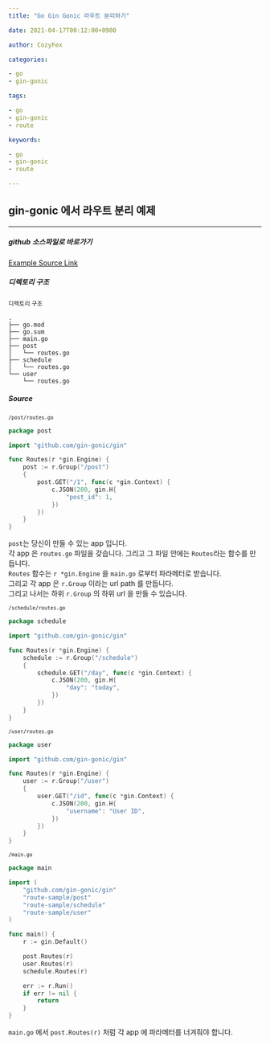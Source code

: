 ```yaml
---
title: "Go Gin Gonic 라우트 분리하기"

date: 2021-04-17T00:12:00+0900

author: CozyFex

categories:

- go
- gin-gonic

tags:

- go
- gin-gonic
- route

keywords:

- go
- gin-gonic
- route

---
```

## gin-gonic 에서 라우트 분리 예제
----

##### github 소스파일로 바로가기

[Example Source Link](https://github.com/cozyfex/route-sample)

##### 디렉토리 구조

<sub>디렉토리 구조</sub>

```shell
.
├── go.mod
├── go.sum
├── main.go
├── post
│   └── routes.go
├── schedule
│   └── routes.go
└── user
    └── routes.go
```

##### Source

<sub>`/post/routes.go`</sub>

```go
package post

import "github.com/gin-gonic/gin"

func Routes(r *gin.Engine) {
	post := r.Group("/post")
	{
		post.GET("/1", func(c *gin.Context) {
			c.JSON(200, gin.H{
				"post_id": 1,
			})
		})
	}
}
```

`post`는 당신이 만들 수 있는 app 입니다.\
각 app 은 `routes.go` 파일을 갖습니다. 그리고 그 파일 안에는 `Routes`라는 함수를 만듭니다.\
`Routes` 함수는 `r *gin.Engine` 을 `main.go` 로부터 파라메터로 받습니다.\
그리고 각 app 은 `r.Group` 이라는 url path 를 만듭니다.\
그리고 나서는 하위 `r.Group` 의 하위 url 을 만들 수 있습니다.

<sub>`/schedule/routes.go`</sub>

```go
package schedule

import "github.com/gin-gonic/gin"

func Routes(r *gin.Engine) {
	schedule := r.Group("/schedule")
	{
		schedule.GET("/day", func(c *gin.Context) {
			c.JSON(200, gin.H{
				"day": "today",
			})
		})
	}
}
```

<sub>`/user/routes.go`</sub>

```go
package user

import "github.com/gin-gonic/gin"

func Routes(r *gin.Engine) {
	user := r.Group("/user")
	{
		user.GET("/id", func(c *gin.Context) {
			c.JSON(200, gin.H{
				"username": "User ID",
			})
		})
	}
}
```

<sub>`/main.go`</sub>

```go
package main

import (
	"github.com/gin-gonic/gin"
	"route-sample/post"
	"route-sample/schedule"
	"route-sample/user"
)

func main() {
	r := gin.Default()

	post.Routes(r)
	user.Routes(r)
	schedule.Routes(r)

	err := r.Run()
	if err != nil {
		return
	}
}
```

`main.go` 에서 `post.Routes(r)` 처럼 각 app 에 파라메터를 너겨줘야 합니다.
